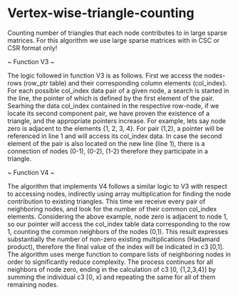 # Vertex-wise-triangle-counting
Counting number of triangles that each node contributes to in large sparse matrices.
For this algorithm we use large sparse matrices with in CSC or CSR format only!

~ Function V3 ~

The logic followed in function V3 is as follows. First we access the
nodes-rows (row_ptr table) and their corresponding column elements (col_index).
For each possible col_index data pair of a given node, a search is started in the
line, the pointer of which is defined by the first element of the pair. Searhing the data
col_index contained in the respective row-node, if we locate its second component
pair, we have proven the existence of a triangle, and the appropriate pointers increase. 
For example, lets say node zero is adjacent to the elements {1, 2, 3, 4}. For
pair (1,2), a pointer will be referenced in line 1 and will
access its col_index data. In case the second
element of the pair is also located on the new line (line 1), there is a connection
of nodes (0-1), (0-2), (1-2) therefore they participate in a triangle.

~ Function V4 ~

The algorithm that implements V4 follows a similar logic to V3 with respect to
accessing nodes, indirectly using array multiplication for
finding the node contribution to existing triangles. This time we receive every
pair of neighboring nodes, and look for the number of their common col_index elements.
Considering the above example, node zero is adjacent to node 1, so
our pointer will access the col_index table data corresponding to the row
1, counting the common neighbors of the nodes (0,1). This result expresses
substantially the number of non-zero existing multiplications (Hadamard
product), therefore the final value of the index will be indicated in c3 [0,1]. 
The algorithm uses merge function to compare lists of neighboring nodes
in order to significantly reduce complexity. The process continues for
all neighbors of node zero, ending in the calculation of c3 [0, {1,2,3,4}]
by summing the individual c3 [0, x] and repeating the same for all of them
remaining nodes.
